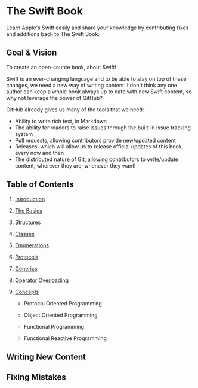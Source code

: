 The Swift Book
==============

Learn Apple's Swift easily and share your knowledge by contributing fixes and additions back to The Swift Book.

Goal & Vision
-------------

To create an open-source book, about Swift!

Swift is an ever-changing language and to be able to stay on top of these changes, we need a new way of writing content. I don't think any one author can keep a whole book always up to date with new Swift content, so why not leverage the power of GitHub?

GitHub already gives us many of the tools that we need:

-   Ability to write rich text, in Markdown
-   The ability for readers to raise issues through the built-in issue tracking system
-   Pull requests, allowing contributors provide new/updated content
-   Releases, which will allow us to release official updates of this book, every now and then
-   The distributed nature of Git, allowing contributors to write/update content, wherever they are, whenever they want!

Table of Contents
-----------------

1.  [Introduction](<chapters/introduction.md>)

2.  [The Basics](<chapters/basics.md>)

3.  [Structures](<chapters/structures.md>)

4.  [Classes](<chapters/classes.md>)

5.  [Enumerations](<chapters/enumerations.md>)

6.  [Protocols](<chapters/protocols.md>)

7.  [Generics](<chapters/generics.md>)

8.  [Operator Overloading](<operatoroverloading.md>)

9.  [Concepts](<chapters/concepts.md>)

    -   Protocol Oriented Programming

    -   Object Oriented Programming

    -   Functional Programming

    -   Functional Reactive Programming

Writing New Content
-------------------

Fixing Mistakes
---------------
